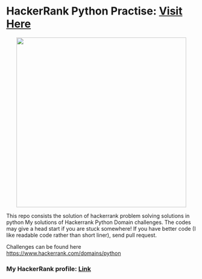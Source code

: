 # HackerRank Python Practise: <a target="_blank" href="https://www.hackerrank.com/domains/python?filters%5Bstatus%5D%5B%5D=unsolved&badge_type=python" >Visit Here</a> 

<div align="center">
<a href = 'https://www.hackerrank.com/domains/python?filters%5Bstatus%5D%5B%5D=unsolved&badge_type=python'><img src="https://i.imgur.com/YQnaKXf.png" width="450" height="auto"/></a>
 </div>

This repo consists the solution of hackerrank problem solving solutions in python
My solutions of Hackerrank Python Domain challenges. The codes may give a head start if you are stuck somewhere!
If you have better code (I like readable code rather than short liner), send pull request.

Challenges can be found here https://www.hackerrank.com/domains/python

### My HackerRank profile: <a href="https://www.hackerrank.com/shubhamsigdar">Link</a>
